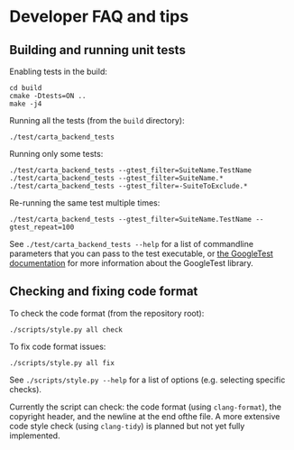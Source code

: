 Developer FAQ and tips
======================

Building and running unit tests
-------------------------------

Enabling tests in the build:

```shell
cd build
cmake -Dtests=ON ..
make -j4
```

Running all the tests (from the `build` directory):

```shell
./test/carta_backend_tests
```

Running only some tests:

```shell
./test/carta_backend_tests --gtest_filter=SuiteName.TestName
./test/carta_backend_tests --gtest_filter=SuiteName.*
./test/carta_backend_tests --gtest_filter=-SuiteToExclude.*
```

Re-running the same test multiple times:

```shell
./test/carta_backend_tests --gtest_filter=SuiteName.TestName --gtest_repeat=100
```

See `./test/carta_backend_tests --help` for a list of commandline parameters that you can pass to the test executable, or [the GoogleTest documentation](https://google.github.io/googletest/) for more information about the GoogleTest library.

Checking and fixing code format
-------------------------------

To check the code format (from the repository root):

```shell
./scripts/style.py all check
```

To fix code format issues:

```shell
./scripts/style.py all fix
```

See `./scripts/style.py --help` for a list of options (e.g. selecting specific checks).

Currently the script can check: the code format (using `clang-format`), the copyright header, and the newline at the end ofthe file. A more extensive code style check (using `clang-tidy`) is planned but not yet fully implemented.
